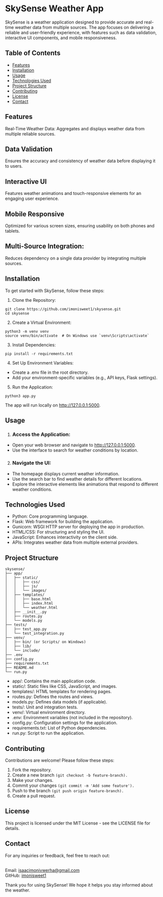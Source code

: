 # SkySense Weather App
SkySense is a weather application designed to provide accurate and real-time weather data from multiple sources. The app focuses on delivering a reliable and user-friendly experience, with features such as data validation, interactive UI components, and mobile responsiveness.

## Table of Contents
* [Features](#features)
* [Installation](#installation)
* [Usage](#usage)
* [Technologies Used](#tecnology) 
* [Project Structure](#project)
* [Contributing](#contribution)
* [License](#licnse)
* [Contact](#contact)
## Features
Real-Time Weather Data: Aggregates and displays weather data from multiple reliable sources.

## Data Validation
Ensures the accuracy and consistency of weather data before displaying it to users.
## Interactive UI
Features weather animations and touch-responsive elements for an engaging user experience.
## Mobile Responsive
Optimized for various screen sizes, ensuring usability on both phones and tablets.
## Multi-Source Integration: 
Reduces dependency on a single data provider by integrating multiple sources.
## Installation
To get started with SkySense, follow these steps:

1. Clone the Repository:
```
git clone https://github.com/imonisweet1/skysense.git
cd skysense
```
2. Create a Virtual Environment:
```
python3 -m venv venv
source venv/bin/activate  # On Windows use `venv\Scripts\activate`
```
3. Install Dependencies:
```
pip install -r requirements.txt
```
4. Set Up Environment Variables:

* Create a .env file in the root directory.
* Add your environment-specific variables (e.g., API keys, Flask settings).

5. Run the Application:
```
python3 app.py
```
The app will run locally on http://127.0.0.1:5000.

## Usage
1. ### Access the Application:

* Open your web browser and navigate to http://127.0.0.1:5000.
* Use the interface to search for weather conditions by location.
2. ### Navigate the UI:

* The homepage displays current weather information.
* Use the search bar to find weather details for different locations.
* Explore the interactive elements like animations that respond to different weather conditions.
## Technologies Used
* Python: Core programming language.
* Flask: Web framework for building the application.
* Gunicorn: WSGI HTTP server for deploying the app in production.
* HTML/CSS: For structuring and styling the UI.
* JavaScript: Enhances interactivity on the client side.
* APIs: Integrates weather data from multiple external providers.
## Project Structure
```
skysense/
├── app/
│   ├── static/
│   │   ├── css/
│   │   ├── js/
│   │   └── images/
│   ├── templates/
│   │   ├── base.html
│   │   ├── index.html
│   │   └── weather.html
│   ├── __init__.py
│   ├── routes.py
│   └── models.py
├── tests/
│   ├── test_app.py
│   └── test_integration.py
├── venv/
│   ├── bin/ (or Scripts/ on Windows)
│   ├── lib/
│   └── include/
├── .env
├── config.py
├── requirements.txt
├── README.md
└── run.py
```
* app/: Contains the main application code.
* static/: Static files like CSS, JavaScript, and images.
* templates/: HTML templates for rendering pages.
* routes.py: Defines the routes and views.
* models.py: Defines data models (if applicable).
* tests/: Unit and integration tests.
* venv/: Virtual environment directory.
* .env: Environment variables (not included in the repository).
* config.py: Configuration settings for the application.
* requirements.txt: List of Python dependencies.
* run.py: Script to run the application.
## Contributing
Contributions are welcome! Please follow these steps:

1. Fork the repository.
2. Create a new branch `(git checkout -b feature-branch).`
3. Make your changes.
3. Commit your changes `(git commit -m 'Add some feature').`
4. Push to the branch `(git push origin feature-branch).`
5. Create a pull request.
## License
This project is licensed under the MIT License - see the LICENSE file for details.

## Contact
For any inquiries or feedback, feel free to reach out:

<br>Email: isaacimonivwerha@gmail.com</br>
GitHub: [imonisweet1](https://github.com/imonisweet1/SkySense)

Thank you for using SkySense! We hope it helps you stay informed about the weather.







